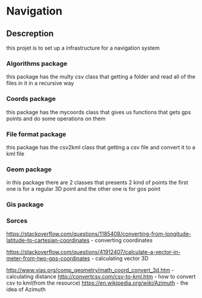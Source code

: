 # Navigation

## Descreption
this projet is to set up a infrastructure for a navigation system

### Algorithms package
this package has the multy csv class that getting a folder and read all of the files in it in a recursive way

### Coords package
this package has the mycoords class that gives us functions that gets gps points and do some operations on them

### File format package
this package has the csv2kml class that getting a csv file and convert it to a kml file

### Geom package
in this package there are 2 classes that presents 2 kind of points
the first one is for a regular 3D point and the other one is for gos point

### Gis package


### Sorces
https://stackoverflow.com/questions/1185408/converting-from-longitude-latitude-to-cartesian-coordinates - converting coordinates 

https://stackoverflow.com/questions/41912407/calculate-a-vector-in-meter-from-two-gps-coordinates - calculating vector 3D

http://www.vias.org/comp_geometry/math_coord_convert_3d.htm - calculating distance
http://convertcsv.com/csv-to-kml.htm - how to convert csv to kml(from the resource)
https://en.wikipedia.org/wiki/Azimuth - the idea of Azimuth
